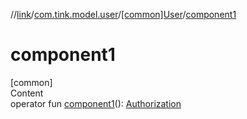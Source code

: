 //[link](../../index.md)/[com.tink.model.user](../index.md)/[[common]User](index.md)/[component1](component1.md)



# component1  
[common]  
Content  
operator fun [component1](component1.md)(): [Authorization](../[common]-authorization/index.md)  



